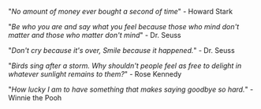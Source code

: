"*No amount of money ever bought a second of time*" - Howard Stark

"*Be who you are and say what you feel because those who mind don't matter and those who matter don't mind*" - Dr. Seuss

"*Don't cry because it's over, Smile because it happened.*" - Dr. Seuss

"*Birds sing after a storm. Why shouldn't people feel as free to delight in whatever sunlight remains to them?*" - Rose Kennedy

"*How lucky I am to have something that makes saying goodbye so hard.*" - Winnie the Pooh
